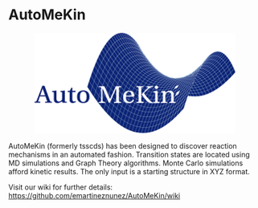 # AutoMeKin

<p align="center">
   <img src="logo.png" alt="alt text" width="400" height="200">
</p>

AutoMeKin (formerly tsscds) has been designed to discover reaction mechanisms in an automated fashion. Transition states are located using MD simulations and Graph Theory algorithms. Monte Carlo simulations afford kinetic results. The only input is a starting structure in XYZ format. 

Visit our wiki for further details: https://github.com/emartineznunez/AutoMeKin/wiki


